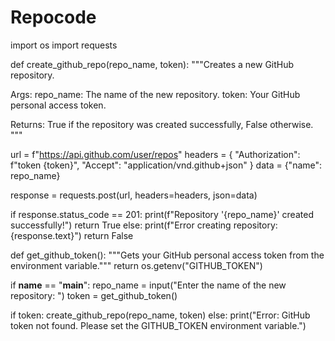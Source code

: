 # Repocode
import os
import requests

def create_github_repo(repo_name, token):
  """Creates a new GitHub repository.

  Args:
    repo_name: The name of the new repository.
    token: Your GitHub personal access token.

  Returns:
    True if the repository was created successfully, False otherwise.
  """

  url = f"https://api.github.com/user/repos"
  headers = {
    "Authorization": f"token {token}",
    "Accept": "application/vnd.github+json"
  }
  data = {"name": repo_name}

  response = requests.post(url, headers=headers, json=data)

  if response.status_code == 201:
    print(f"Repository '{repo_name}' created successfully!")
    return True
  else:
    print(f"Error creating repository: {response.text}")
    return False

def get_github_token():
  """Gets your GitHub personal access token from the environment variable."""
  return os.getenv("GITHUB_TOKEN")

if __name__ == "__main__":
  repo_name = input("Enter the name of the new repository: ")
  token = get_github_token()

  if token:
    create_github_repo(repo_name, token)
  else:
    print("Error: GitHub token not found. Please set the GITHUB_TOKEN environment variable.")
